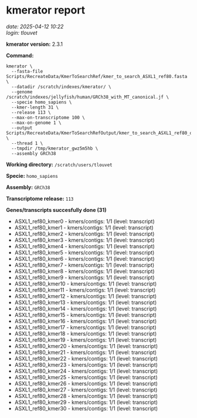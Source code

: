 # kmerator report
*date: 2025-04-12 10:22*  
*login: tlouvet*

**kmerator version:** 2.3.1

**Command:**

```
kmerator \
  --fasta-file Scripts/RecreateData/KmerToSearchRef/kmer_to_search_ASXL1_ref80.fasta \
  --datadir /scratch/indexes/kmerator/ \
  --genome /scratch/indexes/jellyfish/human/GRCh38_with_MT_canonical.jf \
  --specie homo_sapiens \
  --kmer-length 31 \
  --release 113 \
  --max-on-transcriptome 100 \
  --max-on-genome 1 \
  --output Scripts/RecreateData/KmerToSearchRefOutput/kmer_to_search_ASXL1_ref80_output \
  --thread 1 \
  --tmpdir /tmp/kmerator_gwz5m5hb \
  --assembly GRCh38
```

**Working directory:** `/scratch/users/tlouvet`

**Specie:** `homo_sapiens`

**Assembly:** `GRCh38`

**Transcriptome release:** `113`

**Genes/transcripts succesfully done (31)**

- ASXL1_ref80_kmer0 - kmers/contigs: 1/1 (level: transcript)
- ASXL1_ref80_kmer1 - kmers/contigs: 1/1 (level: transcript)
- ASXL1_ref80_kmer2 - kmers/contigs: 1/1 (level: transcript)
- ASXL1_ref80_kmer3 - kmers/contigs: 1/1 (level: transcript)
- ASXL1_ref80_kmer4 - kmers/contigs: 1/1 (level: transcript)
- ASXL1_ref80_kmer5 - kmers/contigs: 1/1 (level: transcript)
- ASXL1_ref80_kmer6 - kmers/contigs: 1/1 (level: transcript)
- ASXL1_ref80_kmer7 - kmers/contigs: 1/1 (level: transcript)
- ASXL1_ref80_kmer8 - kmers/contigs: 1/1 (level: transcript)
- ASXL1_ref80_kmer9 - kmers/contigs: 1/1 (level: transcript)
- ASXL1_ref80_kmer10 - kmers/contigs: 1/1 (level: transcript)
- ASXL1_ref80_kmer11 - kmers/contigs: 1/1 (level: transcript)
- ASXL1_ref80_kmer12 - kmers/contigs: 1/1 (level: transcript)
- ASXL1_ref80_kmer13 - kmers/contigs: 1/1 (level: transcript)
- ASXL1_ref80_kmer14 - kmers/contigs: 1/1 (level: transcript)
- ASXL1_ref80_kmer15 - kmers/contigs: 1/1 (level: transcript)
- ASXL1_ref80_kmer16 - kmers/contigs: 1/1 (level: transcript)
- ASXL1_ref80_kmer17 - kmers/contigs: 1/1 (level: transcript)
- ASXL1_ref80_kmer18 - kmers/contigs: 1/1 (level: transcript)
- ASXL1_ref80_kmer19 - kmers/contigs: 1/1 (level: transcript)
- ASXL1_ref80_kmer20 - kmers/contigs: 1/1 (level: transcript)
- ASXL1_ref80_kmer21 - kmers/contigs: 1/1 (level: transcript)
- ASXL1_ref80_kmer22 - kmers/contigs: 1/1 (level: transcript)
- ASXL1_ref80_kmer23 - kmers/contigs: 1/1 (level: transcript)
- ASXL1_ref80_kmer24 - kmers/contigs: 1/1 (level: transcript)
- ASXL1_ref80_kmer25 - kmers/contigs: 1/1 (level: transcript)
- ASXL1_ref80_kmer26 - kmers/contigs: 1/1 (level: transcript)
- ASXL1_ref80_kmer27 - kmers/contigs: 1/1 (level: transcript)
- ASXL1_ref80_kmer28 - kmers/contigs: 1/1 (level: transcript)
- ASXL1_ref80_kmer29 - kmers/contigs: 1/1 (level: transcript)
- ASXL1_ref80_kmer30 - kmers/contigs: 1/1 (level: transcript)
